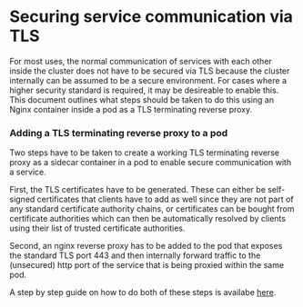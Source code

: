 # Securing service communication via TLS

For most uses, the normal communication of services with each other inside the cluster does not have to be secured via TLS because the cluster internally can be assumed to be a secure environment. For cases where a higher security standard is required, it may be desireable to enable this. This document outlines what steps should be taken to do this using an Nginx container inside a pod as a TLS terminating reverse proxy.

### Adding a TLS terminating reverse proxy to a pod

Two steps have to be taken to create a working TLS terminating reverse proxy as a sidecar container in a pod to enable secure communication with a service.

First, the TLS certificates have to be generated. These can either be self-signed certificates that clients have to add as well since they are not part of any standard certificate authority chains, or certificates can be bought from certificate authorities which can then be automatically resolved by clients using their list of trusted certificate authorities.

Second, an nginx reverse proxy has to be added to the pod that exposes the standard TLS port 443 and then internally forward traffic to the (unsecured) http port of the service that is being proxied within the same pod.

A step by step guide on how to do both of these steps is availabe [here](https://vorozhko.net/kubernetes-sidecar-pattern-nginx-ssl-proxy-for-nodejs).
